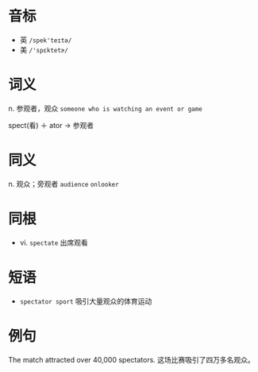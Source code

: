 # 音标

- 英 `/spek'teɪtə/`
- 美 `/'spɛktetɚ/`

# 词义

n. 参观者，观众
`someone who is watching an event or game`



spect(看) ＋ ator → 参观者

# 同义

n. 观众；旁观者
`audience` `onlooker`

# 同根

- vi. `spectate` 出席观看

# 短语

- `spectator sport` 吸引大量观众的体育运动

# 例句

The match attracted over 40,000 spectators.
这场比赛吸引了四万多名观众。


